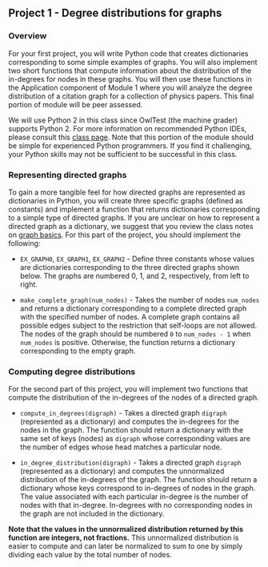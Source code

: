 ## Project 1 - Degree distributions for graphs 

### Overview
For your first project, you will write Python code that creates dictionaries corresponding to some simple examples of graphs. You will also implement two short functions that compute information about the distribution of the in-degrees for nodes in these graphs. You will then use these functions in the Application component of Module 1 where you will analyze the degree distribution of a citation graph for a collection of physics papers. This final portion of module will be peer assessed.

We will use Python 2 in this class since OwlTest (the machine grader) supports Python 2. For more information on recommended Python IDEs, please consult this [class page](https://class.coursera.org/algorithmicthink1-002/wiki/ide). Note that this portion of the module should be simple for experienced Python programmers. If you find it challenging, your Python skills may not be sufficient to be successful in this class.

###  Representing directed graphs

To gain a more tangible feel for how directed graphs are represented as dictionaries in Python, you will create three specific graphs (defined as constants) and implement a function that returns dictionaries corresponding to a simple type of directed graphs. If you are unclear on how to represent a directed graph as a dictionary, we suggest that you review the class notes on [graph basics](https://d396qusza40orc.cloudfront.net/algorithmicthink/Slides/GraphBasics.pdf). For this part of the project, you should implement the following:

* `EX_GRAPH0`, `EX_GRAPH1`, `EX_GRAPH2` - Define three constants whose values are dictionaries corresponding to the three directed graphs shown below. The graphs are numbered 0, 1, and 2, respectively, from left to right. 

* `make_complete_graph(num_nodes)` - Takes the number of nodes `num_nodes` and returns a dictionary corresponding to a complete directed graph with the specified number of nodes. A complete graph contains all possible edges subject to the restriction that self-loops are not allowed. The nodes of the graph should be numbered `0` to `num_nodes - 1` when `num_nodes` is positive. Otherwise, the function returns a dictionary corresponding to the empty graph. 

### Computing degree distributions
For the second part of this project, you will implement two functions that compute the distribution of the in-degrees of the nodes of a directed graph.

* `compute_in_degrees(digraph)` - Takes a directed graph `digraph` (represented as a dictionary) and computes the in-degrees for the nodes in the graph. The function should return a dictionary with the same set of keys (nodes) as `digraph` whose corresponding values are the number of edges whose head matches a particular node.

* `in_degree_distribution(digraph)` - Takes a directed graph `digraph` (represented as a dictionary) and computes the unnormalized distribution of the in-degrees of the graph. The function should return a dictionary whose keys correspond to in-degrees of nodes in the graph. The value associated with each particular in-degree is the number of nodes with that in-degree. In-degrees with no corresponding nodes in the graph are not included in the dictionary.

**Note that the values in the unnormalized distribution returned by this function are integers, not fractions.** This unnormalized distribution is easier to compute and can later be normalized to sum to one by simply dividing each value by the total number of nodes.

